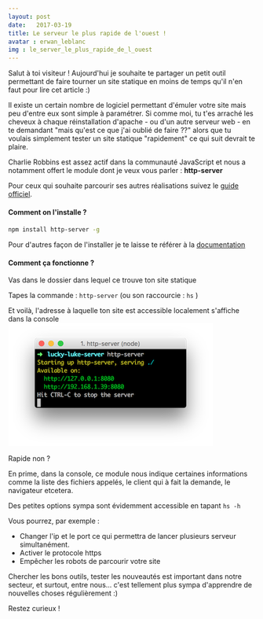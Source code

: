 ```yaml
---
layout: post
date:   2017-03-19
title: Le serveur le plus rapide de l'ouest !
avatar : erwan_leblanc
img : le_server_le_plus_rapide_de_l_ouest
---
```


Salut à toi visiteur !
Aujourd'hui je souhaite te partager un petit outil permettant de faire tourner un site statique en moins de temps qu'il n'en faut pour lire cet article :)

Il existe un certain nombre de logiciel permettant d'émuler votre site mais peu d'entre eux sont simple à paramétrer. Si comme moi, tu t'es arraché les cheveux à chaque réinstallation d'apache - ou d'un autre serveur web - en te demandant "mais qu'est ce que j'ai oublié de faire ??" alors que tu voulais simplement tester un site statique "rapidement" ce qui suit devrait te plaire.

Charlie Robbins est assez actif dans la communauté JavaScript et nous a notamment offert le module dont je veux vous parler : **http-server**

Pour ceux qui souhaite parcourir ses autres réalisations suivez le [guide officiel](https://www.npmjs.com/~indexzero).



#### Comment on l'installe ?

```bash
npm install http-server -g
```

Pour d'autres façon de l'installer je te laisse te référer à la [documentation](https://github.com/indexzero/http-server)



#### Comment ça fonctionne ?

Vas dans le dossier dans lequel ce trouve ton site statique

Tapes la commande : `http-server`    (ou son raccourcie : `hs` )

Et voilà, l'adresse à laquelle ton site est accessible localement s'affiche dans la console
![Apperçu de l'exécution du lancement du serveur](/img/articles/le_server_le_plus_rapide_de_l_ouest.png)

Rapide non ?

En prime, dans la console, ce module nous indique certaines informations comme la liste des fichiers appelés, le client qui à fait la demande, le navigateur etcetera.

Des petites options sympa sont évidemment accessible en tapant `hs -h`

Vous pourrez, par exemple :


* Changer l'ip et le port ce qui permettra de lancer plusieurs serveur simultanément.
* Activer le protocole https
* Empêcher les robots de parcourir votre site


Chercher les bons outils, tester les nouveautés est important dans notre secteur, et surtout, entre nous... c'est tellement plus sympa d'apprendre de nouvelles choses régulièrement :)

Restez curieux !
